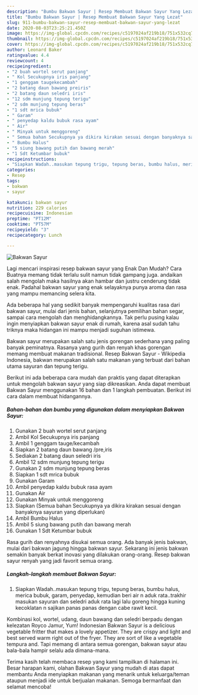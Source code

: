 ```yaml
---
description: "Bumbu Bakwan Sayur | Resep Membuat Bakwan Sayur Yang Lezat"
title: "Bumbu Bakwan Sayur | Resep Membuat Bakwan Sayur Yang Lezat"
slug: 911-bumbu-bakwan-sayur-resep-membuat-bakwan-sayur-yang-lezat
date: 2020-08-03T23:25:21.450Z
image: https://img-global.cpcdn.com/recipes/c5197024af219b18/751x532cq70/bakwan-sayur-foto-resep-utama.jpg
thumbnail: https://img-global.cpcdn.com/recipes/c5197024af219b18/751x532cq70/bakwan-sayur-foto-resep-utama.jpg
cover: https://img-global.cpcdn.com/recipes/c5197024af219b18/751x532cq70/bakwan-sayur-foto-resep-utama.jpg
author: Leonard Baker
ratingvalue: 4.4
reviewcount: 4
recipeingredient:
- "2 buah wortel serut panjang"
- " Kol Secukupnya iris panjang"
- "1 genggam taugekecambah"
- "2 batang daun bawang preiris"
- "2 batang daun seledri iris"
- "12 sdm munjung tepung terigu"
- "2 sdm munjung tepung beras"
- "1 sdt mrica bubuk"
- " Garam"
- " penyedap kaldu bubuk rasa ayam"
- " Air"
- " Minyak untuk menggoreng"
- " Semua bahan Secukupnya ya dikira kirakan sesuai dengan banyaknya sayuran yang diperlukan"
- " Bumbu Halus"
- "5 siung bawang putih dan bawang merah"
- "1 Sdt Ketumbar bubuk"
recipeinstructions:
- "Siapkan Wadah..masukan tepung trigu, tepung beras, bumbu halus, merica bubuk, garam, penyedap, kemudian beri air n aduk rata..trakhir masukan sayuran dan seledri aduk rata lagi lalu goreng hingga kuning kecoklatan n sajikan panas panas dengan cabe rawit kecil."
categories:
- Resep
tags:
- bakwan
- sayur

katakunci: bakwan sayur 
nutrition: 229 calories
recipecuisine: Indonesian
preptime: "PT12M"
cooktime: "PT57M"
recipeyield: "3"
recipecategory: Lunch

---
```



![Bakwan Sayur](https://img-global.cpcdn.com/recipes/c5197024af219b18/751x532cq70/bakwan-sayur-foto-resep-utama.jpg)

Lagi mencari inspirasi resep bakwan sayur yang Enak Dan Mudah? Cara Buatnya memang tidak terlalu sulit namun tidak gampang juga. andaikan salah mengolah maka hasilnya akan hambar dan justru cenderung tidak enak. Padahal bakwan sayur yang enak selayaknya punya aroma dan rasa yang mampu memancing selera kita.

Ada beberapa hal yang sedikit banyak mempengaruhi kualitas rasa dari bakwan sayur, mulai dari jenis bahan, selanjutnya pemilihan bahan segar, sampai cara mengolah dan menghidangkannya. Tak perlu pusing kalau ingin menyiapkan bakwan sayur enak di rumah, karena asal sudah tahu triknya maka hidangan ini mampu menjadi suguhan istimewa.

Bakwan sayur merupakan salah satu jenis gorengan sederhana yang paling banyak peminatnya. Rasanya yang gurih dan renyah khas gorengan memang membuat makanan tradisional. Resep Bakwan Sayur - Wikipedia Indonesia, bakwan merupakan salah satu makanan yang terbuat dari bahan utama sayuran dan tepung terigu.


Berikut ini ada beberapa cara mudah dan praktis yang dapat diterapkan untuk mengolah bakwan sayur yang siap dikreasikan. Anda dapat membuat Bakwan Sayur menggunakan 16 bahan dan 1 langkah pembuatan. Berikut ini cara dalam membuat hidangannya.

<!--inarticleads1-->

##### Bahan-bahan dan bumbu yang digunakan dalam menyiapkan Bakwan Sayur:

1. Gunakan 2 buah wortel serut panjang
1. Ambil  Kol Secukupnya iris panjang
1. Ambil 1 genggam tauge/kecambah
1. Siapkan 2 batang daun bawang /pre,iris
1. Sediakan 2 batang daun seledri iris
1. Ambil 12 sdm munjung tepung terigu
1. Gunakan 2 sdm munjung tepung beras
1. Siapkan 1 sdt mrica bubuk
1. Gunakan  Garam
1. Ambil  penyedap kaldu bubuk rasa ayam
1. Gunakan  Air
1. Gunakan  Minyak untuk menggoreng
1. Siapkan  (Semua bahan Secukupnya ya dikira kirakan sesuai dengan banyaknya sayuran yang diperlukan)
1. Ambil  Bumbu Halus
1. Ambil 5 siung bawang putih dan bawang merah
1. Gunakan 1 Sdt Ketumbar bubuk


Rasa gurih dan renyahnya disukai semua orang. Ada banyak jenis bakwan, mulai dari bakwan jagung hingga bakwan sayur. Sekarang ini jenis bakwan semakin banyak berkat inovasi yang dilakukan orang-orang. Resep bakwan sayur renyah yang jadi favorit semua orang. 

<!--inarticleads2-->

##### Langkah-langkah membuat Bakwan Sayur:

1. Siapkan Wadah..masukan tepung trigu, tepung beras, bumbu halus, merica bubuk, garam, penyedap, kemudian beri air n aduk rata..trakhir masukan sayuran dan seledri aduk rata lagi lalu goreng hingga kuning kecoklatan n sajikan panas panas dengan cabe rawit kecil.


Kombinasi kol, wortel, udang, daun bawang dan seledri berpadu dengan kelezatan Royco Jamur, Yum! Indonesian Bakwan Sayur is a delicious vegetable fritter that makes a lovely appetizer. They are crispy and light and best served warm right out of the fryer. They are sort of like a vegetable tempura and. Tapi memang di antara semua gorengan, bakwan sayur atau bala-bala hampir selalu ada dimana-mana. 

Terima kasih telah membaca resep yang kami tampilkan di halaman ini. Besar harapan kami, olahan Bakwan Sayur yang mudah di atas dapat membantu Anda menyiapkan makanan yang menarik untuk keluarga/teman ataupun menjadi ide untuk berjualan makanan. Semoga bermanfaat dan selamat mencoba!
